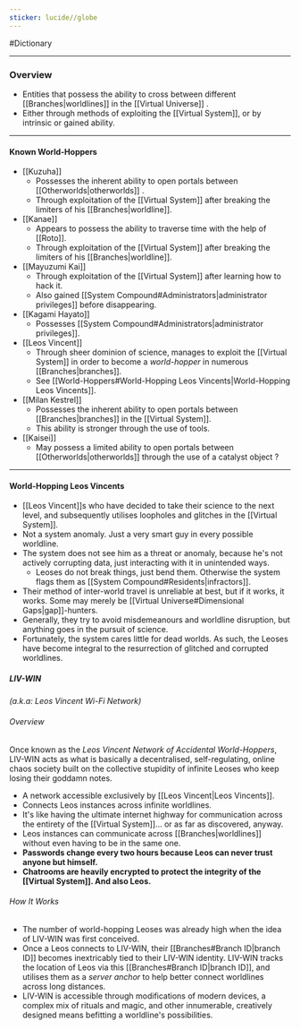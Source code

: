 ```yaml
---
sticker: lucide//globe
---
```

#Dictionary 

---
### Overview
- Entities that possess the ability to cross between different [[Branches|worldlines]] in the [[Virtual Universe]] .
- Either through methods of exploiting the [[Virtual System]], or by intrinsic or gained ability.

---
#### Known World-Hoppers

- [[Kuzuha]]
	- Possesses the inherent ability to open portals between [[Otherworlds|otherworlds]] .
	- Through exploitation of the [[Virtual System]] after breaking the limiters of his [[Branches|worldline]].
- [[Kanae]]
	- Appears to possess the ability to traverse time with the help of [[Roto]].
	- Through exploitation of the [[Virtual System]] after breaking the limiters of his [[Branches|worldline]].
- [[Mayuzumi Kai]]
	- Through exploitation of the [[Virtual System]] after learning how to hack it.
	- Also gained [[System Compound#Administrators|administrator privileges]] before disappearing.
- [[Kagami Hayato]]
	- Possesses [[System Compound#Administrators|administrator privileges]].
- [[Leos Vincent]]
	- Through sheer dominion of science, manages to exploit the [[Virtual System]] in order to become a *world-hopper* in numerous [[Branches|branches]].
	- See [[World-Hoppers#World-Hopping Leos Vincents|World-Hopping Leos Vincents]].
- [[Milan Kestrel]]
	- Possesses the inherent ability to open portals between [[Branches|branches]] in the [[Virtual System]].
	- This ability is stronger through the use of tools.
- [[Kaisei]]
	- May possess a limited ability to open portals between [[Otherworlds|otherworlds]] through the use of a catalyst object ?

---

#### World-Hopping Leos Vincents

- [[Leos Vincent]]s who have decided to take their science to the next level, and subsequently utilises loopholes and glitches in the [[Virtual System]].
- Not a system anomaly. Just a very smart guy in every possible worldline.
- The system does not see him as a threat or anomaly, because he's not actively corrupting data, just interacting with it in unintended ways.
	- Leoses do not break things, just bend them. Otherwise the system flags them as [[System Compound#Residents|infractors]].
- Their method of inter-world travel is unreliable at best, but if it works, it works. Some may merely be [[Virtual Universe#Dimensional Gaps|gap]]-hunters.
- Generally, they try to avoid misdemeanours and worldline disruption, but anything goes in the pursuit of science.
- Fortunately, the system cares little for dead worlds. As such, the Leoses have become integral to the resurrection of glitched and corrupted worldlines. 

##### LIV-WIN
*(a.k.a: Leos Vincent Wi-Fi Network)*
###### Overview 
Once known as the *Leos Vincent Network of Accidental World-Hoppers*, LIV-WIN acts as what is basically a decentralised, self-regulating, online chaos society built on the collective stupidity of infinite Leoses who keep losing their goddamn notes.

- A network accessible exclusively by [[Leos Vincent|Leos Vincents]]. 
- Connects Leos instances across infinite worldlines.
- It's like having the ultimate internet highway for communication across the entirety of the [[Virtual System]]... or as far as discovered, anyway.
- Leos instances can communicate across [[Branches|worldlines]] without even having to be in the same one.
- **Passwords change every two hours because Leos can never trust anyone but himself.**
- **Chatrooms are heavily encrypted to protect the integrity of the [[Virtual System]]. And also Leos.**

###### How It Works
- The number of world-hopping Leoses was already high when the idea of LIV-WIN was first conceived.
- Once a Leos connects to LIV-WIN, their [[Branches#Branch ID|branch ID]] becomes inextricably tied to their LIV-WIN identity. LIV-WIN tracks the location of Leos via this [[Branches#Branch ID|branch ID]], and utilises them as a *server anchor* to help better connect worldlines across long distances.
- LIV-WIN is accessible through modifications of modern devices, a complex mix of rituals and magic, and other innumerable, creatively designed means befitting a worldline's possibilities.